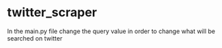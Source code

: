 # twitter_scraper

In the main.py file change the query value in order to change what will be searched on twitter
